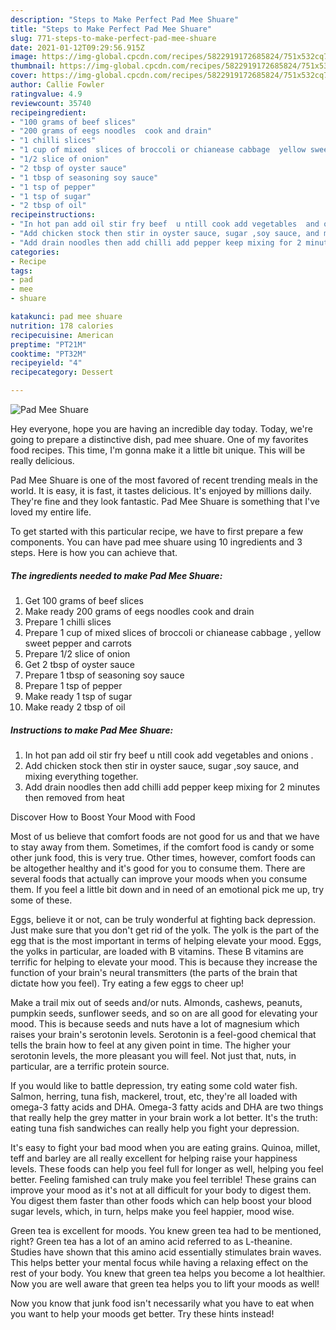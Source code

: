 ```yaml
---
description: "Steps to Make Perfect Pad Mee Shuare"
title: "Steps to Make Perfect Pad Mee Shuare"
slug: 771-steps-to-make-perfect-pad-mee-shuare
date: 2021-01-12T09:29:56.915Z
image: https://img-global.cpcdn.com/recipes/5822919172685824/751x532cq70/pad-mee-shuare-recipe-main-photo.jpg
thumbnail: https://img-global.cpcdn.com/recipes/5822919172685824/751x532cq70/pad-mee-shuare-recipe-main-photo.jpg
cover: https://img-global.cpcdn.com/recipes/5822919172685824/751x532cq70/pad-mee-shuare-recipe-main-photo.jpg
author: Callie Fowler
ratingvalue: 4.9
reviewcount: 35740
recipeingredient:
- "100 grams of beef slices"
- "200 grams of eegs noodles  cook and drain"
- "1 chilli slices"
- "1 cup of mixed  slices of broccoli or chianease cabbage  yellow sweet pepper and carrots"
- "1/2 slice of onion"
- "2 tbsp of oyster sauce"
- "1 tbsp of seasoning soy sauce"
- "1 tsp of pepper"
- "1 tsp of sugar"
- "2 tbsp of oil"
recipeinstructions:
- "In hot pan add oil stir fry beef  u ntill cook add vegetables  and onions  ."
- "Add chicken stock then stir in oyster sauce, sugar ,soy sauce, and mixing everything together."
- "Add drain noodles then add chilli add pepper keep mixing for 2 minutes then removed from heat"
categories:
- Recipe
tags:
- pad
- mee
- shuare

katakunci: pad mee shuare 
nutrition: 178 calories
recipecuisine: American
preptime: "PT21M"
cooktime: "PT32M"
recipeyield: "4"
recipecategory: Dessert

---
```



![Pad Mee Shuare](https://img-global.cpcdn.com/recipes/5822919172685824/751x532cq70/pad-mee-shuare-recipe-main-photo.jpg)

Hey everyone, hope you are having an incredible day today. Today, we're going to prepare a distinctive dish, pad mee shuare. One of my favorites food recipes. This time, I'm gonna make it a little bit unique. This will be really delicious.

Pad Mee Shuare is one of the most favored of recent trending meals in the world. It is easy, it is fast, it tastes delicious. It's enjoyed by millions daily. They're fine and they look fantastic. Pad Mee Shuare is something that I've loved my entire life.




To get started with this particular recipe, we have to first prepare a few components. You can have pad mee shuare using 10 ingredients and 3 steps. Here is how you can achieve that.

<!--inarticleads1-->

##### The ingredients needed to make Pad Mee Shuare:

1. Get 100 grams of beef slices
1. Make ready 200 grams of eegs noodles  cook and drain
1. Prepare 1 chilli slices
1. Prepare 1 cup of mixed  slices of broccoli or chianease cabbage , yellow sweet pepper and carrots
1. Prepare 1/2 slice of onion
1. Get 2 tbsp of oyster sauce
1. Prepare 1 tbsp of seasoning soy sauce
1. Prepare 1 tsp of pepper
1. Make ready 1 tsp of sugar
1. Make ready 2 tbsp of oil




<!--inarticleads2-->

##### Instructions to make Pad Mee Shuare:

1. In hot pan add oil stir fry beef  u ntill cook add vegetables  and onions  .
1. Add chicken stock then stir in oyster sauce, sugar ,soy sauce, and mixing everything together.
1. Add drain noodles then add chilli add pepper keep mixing for 2 minutes then removed from heat




Discover How to Boost Your Mood with Food


Most of us believe that comfort foods are not good for us and that we have to stay away from them. Sometimes, if the comfort food is candy or some other junk food, this is very true. Other times, however, comfort foods can be altogether healthy and it's good for you to consume them. There are several foods that actually can improve your moods when you consume them. If you feel a little bit down and in need of an emotional pick me up, try some of these.

Eggs, believe it or not, can be truly wonderful at fighting back depression. Just make sure that you don't get rid of the yolk. The yolk is the part of the egg that is the most important in terms of helping elevate your mood. Eggs, the yolks in particular, are loaded with B vitamins. These B vitamins are terrific for helping to elevate your mood. This is because they increase the function of your brain's neural transmitters (the parts of the brain that dictate how you feel). Try eating a few eggs to cheer up!

Make a trail mix out of seeds and/or nuts. Almonds, cashews, peanuts, pumpkin seeds, sunflower seeds, and so on are all good for elevating your mood. This is because seeds and nuts have a lot of magnesium which raises your brain's serotonin levels. Serotonin is a feel-good chemical that tells the brain how to feel at any given point in time. The higher your serotonin levels, the more pleasant you will feel. Not just that, nuts, in particular, are a terrific protein source.

If you would like to battle depression, try eating some cold water fish. Salmon, herring, tuna fish, mackerel, trout, etc, they're all loaded with omega-3 fatty acids and DHA. Omega-3 fatty acids and DHA are two things that really help the grey matter in your brain work a lot better. It's the truth: eating tuna fish sandwiches can really help you fight your depression. 

It's easy to fight your bad mood when you are eating grains. Quinoa, millet, teff and barley are all really excellent for helping raise your happiness levels. These foods can help you feel full for longer as well, helping you feel better. Feeling famished can truly make you feel terrible! These grains can improve your mood as it's not at all difficult for your body to digest them. You digest them faster than other foods which can help boost your blood sugar levels, which, in turn, helps make you feel happier, mood wise.

Green tea is excellent for moods. You knew green tea had to be mentioned, right? Green tea has a lot of an amino acid referred to as L-theanine. Studies have shown that this amino acid essentially stimulates brain waves. This helps better your mental focus while having a relaxing effect on the rest of your body. You knew that green tea helps you become a lot healthier. Now you are well aware that green tea helps you to lift your moods as well!

Now you know that junk food isn't necessarily what you have to eat when you want to help your moods get better. Try  these hints  instead!


